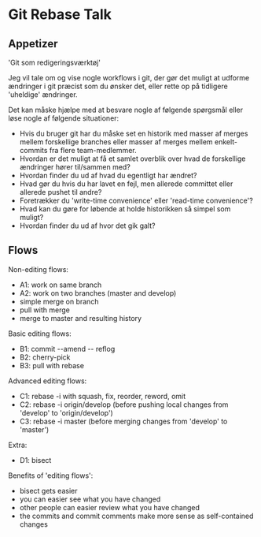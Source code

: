 ﻿Git Rebase Talk
===============

Appetizer
---------

'Git som redigeringsværktøj'

Jeg vil tale om og vise nogle workflows i git,
der gør det muligt at udforme ændringer i git præcist som du ønsker det,
eller rette op på tidligere 'uheldige' ændringer.

Det kan måske hjælpe med at besvare nogle af følgende spørgsmål eller løse nogle af følgende situationer:
- Hvis du bruger git har du måske set en historik med masser af merges mellem forskellige branches 
  eller masser af merges mellem enkelt-commits fra flere team-medlemmer.
- Hvordan er det muligt at få et samlet overblik over hvad de forskellige ændringer hører til/sammen med?
- Hvordan finder du ud af hvad du egentligt har ændret?
- Hvad gør du hvis du har lavet en fejl, men allerede committet eller allerede pushet til andre?
- Foretrækker du 'write-time convenience' eller 'read-time convenience'?
- Hvad kan du gøre for løbende at holde historikken så simpel som muligt?
- Hvordan finder du ud af hvor det gik galt?


Flows
-----

Non-editing flows:
- A1: work on same branch
- A2: work on two branches (master and develop)
- simple merge on branch
- pull with merge
- merge to master and resulting history

Basic editing flows:
- B1: commit --amend
-- reflog
- B2: cherry-pick <sha>
- B3: pull with rebase

Advanced editing flows:
- C1: rebase -i with squash, fix, reorder, reword, omit
- C2: rebase -i origin/develop (before pushing local changes from 'develop' to 'origin/develop')
- C3: rebase -i master (before merging changes from 'develop' to 'master')

Extra:
- D1: bisect

Benefits of 'editing flows':
- bisect gets easier
- you can easier see what you have changed
- other people can easier review what you have changed
- the commits and commit comments make more sense as self-contained changes
